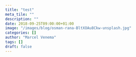```yaml
---
title: "test"
meta_tile: ""
description: ""
date: 2018-09-25T09:00:00+01:00
image: "/images/blog/osman-rana-BltXOAu8Ckw-unsplash.jpg"
categories: []
author: "Marcel Venema" 
tags: []
draft: false
---
```

